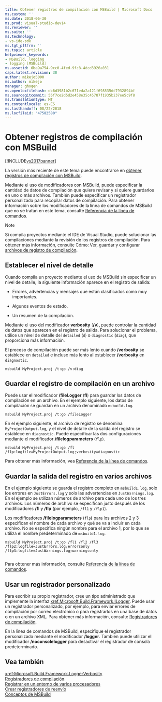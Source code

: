 ```yaml
---
title: Obtener registros de compilación con MSBuild | Microsoft Docs
ms.custom: ''
ms.date: 2018-06-30
ms.prod: visual-studio-dev14
ms.reviewer: ''
ms.suite: ''
ms.technology:
- vs-ide-sdk
ms.tgt_pltfrm: ''
ms.topic: article
helpviewer_keywords:
- MSBuild, logging
- logging [MSBuild]
ms.assetid: 6ba9a754-9cc0-4fed-9fc8-4dcd3926a031
caps.latest.revision: 30
author: mikejo5000
ms.author: mikejo
manager: ghogen
ms.openlocfilehash: dc6d3981b2c671eda2a121f698835dd7932894bf
ms.sourcegitcommit: 55f7ce2d5d2e458e35c45787f1935b237ee5c9f8
ms.translationtype: MT
ms.contentlocale: es-ES
ms.lasthandoff: 08/22/2018
ms.locfileid: "47582580"
---
```

# <a name="obtaining-build-logs-with-msbuild"></a>Obtener registros de compilación con MSBuild
[!INCLUDE[vs2017banner](../includes/vs2017banner.md)]

La versión más reciente de este tema puede encontrarse en [obtener registros de compilación con MSBuild](https://docs.microsoft.com/visualstudio/msbuild/obtaining-build-logs-with-msbuild).  
  
  
Mediante el uso de modificadores con MSBuild, puede especificar la cantidad de datos de compilación que quiere revisar y si quiere guardarlos en uno o más archivos. También puede especificar un registrador personalizado para recopilar datos de compilación. Para obtener información sobre los modificadores de la línea de comandos de MSBuild que no se tratan en este tema, consulte [Referencia de la línea de comandos](../msbuild/msbuild-command-line-reference.md).  
  
> [!NOTE]
>  Si compila proyectos mediante el IDE de Visual Studio, puede solucionar las compilaciones mediante la revisión de los registros de compilación. Para obtener más información, consulte [Cómo: Ver, guardar y configurar archivos de registro de compilación](../ide/how-to-view-save-and-configure-build-log-files.md).  
  
## <a name="setting-the-level-of-detail"></a>Establecer el nivel de detalle  
 Cuando compila un proyecto mediante el uso de MSBuild sin especificar un nivel de detalle, la siguiente información aparece en el registro de salida:  
  
-   Errores, advertencias y mensajes que están clasificados como muy importantes.  
  
-   Algunos eventos de estado.  
  
-   Un resumen de la compilación.  
  
 Mediante el uso del modificador **verbosity** (**/v**), puede controlar la cantidad de datos que aparecen en el registro de salida. Para solucionar el problema, utilice un nivel de detalle del `detailed` (`d`) o `diagnostic` (`diag`), que proporciona más información.  
  
 El proceso de compilación puede ser más lento cuando **/verbosity** se establece en `detailed` e incluso más lento al establecer **/verbosity** en `diagnostic`.  
  
```  
msbuild MyProject.proj /t:go /v:diag  
```  
  
## <a name="saving-the-build-log-to-a-file"></a>Guardar el registro de compilación en un archivo  
 Puede usar el modificador **/fileLogger** (**fl**) para guardar los datos de compilación en un archivo. En el ejemplo siguiente, los datos de compilación se guardan en un archivo denominado `msbuild.log`.  
  
```  
msbuild MyProject.proj /t:go /fileLogger  
```  
  
 En el ejemplo siguiente, el archivo de registro se denomina `MyProjectOutput.log`, y el nivel de detalle de la salida del registro se establece en `diagnostic`. Puede especificar las dos configuraciones mediante el modificador **/filelogparameters** (`flp`).  
  
```  
msbuild MyProject.proj /t:go /fl /flp:logfile=MyProjectOutput.log;verbosity=diagnostic  
```  
  
 Para obtener más información, vea [Referencia de la línea de comandos](../msbuild/msbuild-command-line-reference.md).  
  
## <a name="saving-the-log-output-to-multiple-files"></a>Guardar la salida del registro en varios archivos  
 En el ejemplo siguiente se guarda el registro completo en `msbuild1.log`, solo los errores en `JustErrors.log` y solo las advertencias en `JustWarnings.log`. En el ejemplo se utilizan números de archivo para cada uno de los tres archivos. Los números de archivo se especifican justo después de los modificadores **/fl** y **/flp** (por ejemplo, `/fl1` y `/flp1`).  
  
 Los modificadores **/filelogparameters** (`flp`) para los archivos 2 y 3 especifican el nombre de cada archivo y qué se va a incluir en cada archivo. No se especifica ningún nombre para el archivo 1, por lo que se utiliza el nombre predeterminado de `msbuild1.log`.  
  
```  
msbuild MyProject.proj /t:go /fl1 /fl2 /fl3 /flp2:logfile=JustErrors.log;errorsonly /flp3:logfile=JustWarnings.log;warningsonly  
  
```  
  
 Para obtener más información, consulte [Referencia de la línea de comandos](../msbuild/msbuild-command-line-reference.md).  
  
## <a name="using-a-custom-logger"></a>Usar un registrador personalizado  
 Para escribir su propio registrador, cree un tipo administrado que implemente la interfaz <xref:Microsoft.Build.Framework.ILogger>. Puede usar un registrador personalizado, por ejemplo, para enviar errores de compilación por correo electrónico o para registrarlos en una base de datos o en un archivo XML. Para obtener más información, consulte [Registradores de compilación](../msbuild/build-loggers.md).  
  
 En la línea de comandos de MSBuild, especifique el registrador personalizado mediante el modificador **/logger**. También puede utilizar el modificador **/noconsolelogger** para desactivar el registrador de consola predeterminado.  
  
## <a name="see-also"></a>Vea también  
 <xref:Microsoft.Build.Framework.LoggerVerbosity>   
 [Registradores de compilación](../msbuild/build-loggers.md)   
 [Registrar en un entorno de varios procesadores](../msbuild/logging-in-a-multi-processor-environment.md)   
 [Crear registradores de reenvío](../msbuild/creating-forwarding-loggers.md)   
 [Conceptos de MSBuild](../msbuild/msbuild-concepts.md)



